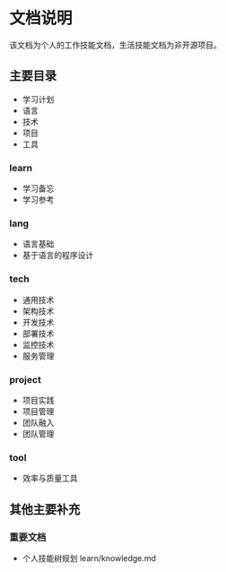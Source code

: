 # 文档说明

该文档为个人的工作技能文档，生活技能文档为非开源项目。

## 主要目录

- 学习计划
- 语言
- 技术
- 项目
- 工具

### learn

- 学习备忘
- 学习参考

### lang

- 语言基础
- 基于语言的程序设计

### tech

- 通用技术
- 架构技术
- 开发技术
- 部署技术
- 监控技术
- 服务管理

### project

- 项目实践
- 项目管理
- 团队融入
- 团队管理

### tool

- 效率与质量工具


## 其他主要补充

### 重要文档

- 个人技能树规划 learn/knowledge.md
